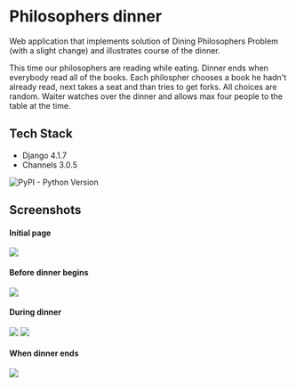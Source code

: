 # Philosophers dinner
Web application that implements solution of Dining Philosophers Problem (with a slight change) and illustrates course of the dinner.

This time our philosophers are reading while eating. Dinner ends when everybody read all of the books. Each philospher chooses a book he hadn't already read, next takes a seat and than tries to get forks. All choices are random. Waiter watches over the dinner and allows max four people to the table at the time.



## Tech Stack
- Django 4.1.7
- Channels 3.0.5

![PyPI - Python Version](https://img.shields.io/pypi/pyversions/Django?color=yellowgreen&logo=Python)

## Screenshots
<h4>Initial page</h4>
<img src="https://user-images.githubusercontent.com/65030121/235091387-43360e6b-c104-4208-b3d5-9539196962e4.jpg">

<h4>Before dinner begins</h4>
<img src="https://user-images.githubusercontent.com/65030121/235091512-649ccb94-f361-4c78-b7ec-0e6e89624ae1.jpg">

<h4>During dinner</h4>
<img src="https://user-images.githubusercontent.com/65030121/235091622-c4448601-f4e8-4a8e-958a-0f2150ae69d1.jpg">
<img src="https://user-images.githubusercontent.com/65030121/235091681-ce99a868-62bb-4df8-8554-782aaf0dc669.jpg">

<h4>When dinner ends</h4>
<img src="https://user-images.githubusercontent.com/65030121/235091844-10c381fb-cf95-447b-b698-1775bdce74b8.jpg">
